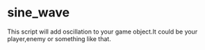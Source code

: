 # sine_wave
This script will add oscillation to your game object.It could be your player,enemy or something like that.

